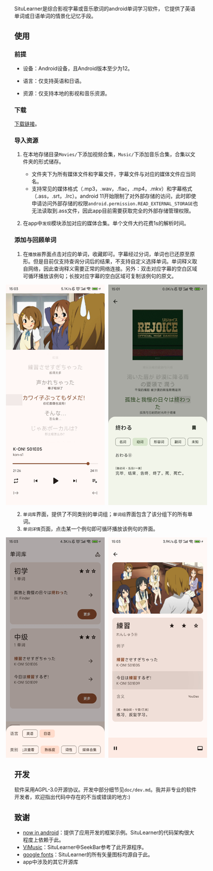 SituLearner是综合影视字幕或音乐歌词的android单词学习软件，
它提供了英语单词或日语单词的情景化记忆手段。


## 使用

### 前提

- 设备：Android设备，且Android版本至少为12。

- 语言：仅支持英语和日语。

- 资源：仅支持本地的影视和音乐资源。

### 下载

[下载链接](https://github.com/coda251/situlearner/releases/latest)。

### 导入资源

1. 在本地存储目录`Movies/`下添加视频合集，`Music/`下添加音乐合集，合集以文件夹的形式储存。
   - 文件夹下为所有媒体文件和字幕文件，字幕文件与对应的媒体文件应当同名。
   - 支持常见的媒体格式（.mp3，.wav，.flac，.mp4，.mkv）和字幕格式（.ass，.srt，.lrc）。android 11开始限制了对外部存储的访问，此时即使申请访问外部存储的权限`android.permission.READ_EXTERNAL_STORAGE`也无法读取到.ass文件，因此app目前需要获取完全的外部存储管理权限。

2. 在app中`发现`模块添加对应的媒体合集。单个文件大约花费1s的解析时间。

### 添加与回顾单词

1. 在`播放器`界面点击对应的单词，收藏即可。字幕经过分词，单词也已还原至原形。但是目前仅支持查询分词后的结果，不支持自定义选择单词。单词释义取自网络，因此查询释义需要正常的网络连接。另外：双击对应字幕的空白区域可循环播放该例句；长按对应字幕的空白区域可复制该例句的原文。
<div style="display: flex; justify-content: center; gap: 10px;">
<img width="270" src=".readme/image/player.jpg" alt="player">
<img width="270" src=".readme/image/player-word_context.jpg" alt="player-word_context">
</div>

2. `单词库`界面，提供了不同类别的单词组；`单词组`界面包含了该分组下的所有单词。
3. `单词详情`页面，点击某一个例句即可循环播放该例句的界面。
<div style="display: flex; justify-content: center; gap: 10px;">
<img width="270" src=".readme/image/word_library.jpg" alt="word_library">
<img width="270" src=".readme/image/word_detail.jpg" alt="word_detail">
</div>


## 开发

软件采用AGPL-3.0开源协议。开发中部分细节见`doc/dev.md`。我并非专业的软件开发者，欢迎指出代码中存在的不当或错误的地方:)

## 致谢

- [now in android](https://github.com/android/nowinandroid)：提供了应用开发的框架示例。SituLearner的代码架构很大程度上依赖于此。
- [ViMusic](https://github.com/vfsfitvnm/ViMusic)：SituLearner中SeekBar参考了此开源程序。
- [google fonts](https://fonts.google.com/icons)：SituLearner的所有矢量图标均源自于此。
- app中涉及的其它开源库